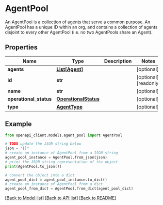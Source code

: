 # AgentPool

An AgentPool is a collection of agents that serve a common purpose. An AgentPool has a unique ID within an org, and contains a collection of agents disjoint to every other AgentPool (i.e. no two AgentPools share an Agent).

## Properties

Name | Type | Description | Notes
------------ | ------------- | ------------- | -------------
**agents** | [**List[Agent]**](Agent.md) |  | [optional] 
**id** | **str** |  | [optional] [readonly] 
**name** | **str** |  | [optional] 
**operational_status** | [**OperationalStatus**](OperationalStatus.md) |  | [optional] 
**type** | [**AgentType**](AgentType.md) |  | [optional] 

## Example

```python
from openapi_client.models.agent_pool import AgentPool

# TODO update the JSON string below
json = "{}"
# create an instance of AgentPool from a JSON string
agent_pool_instance = AgentPool.from_json(json)
# print the JSON string representation of the object
print(AgentPool.to_json())

# convert the object into a dict
agent_pool_dict = agent_pool_instance.to_dict()
# create an instance of AgentPool from a dict
agent_pool_from_dict = AgentPool.from_dict(agent_pool_dict)
```
[[Back to Model list]](../README.md#documentation-for-models) [[Back to API list]](../README.md#documentation-for-api-endpoints) [[Back to README]](../README.md)


